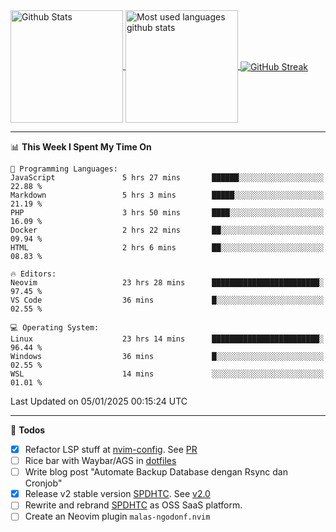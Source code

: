 <a href="https://github.com/anuraghazra/github-readme-stats">
  <img 
        height=180
        align="center" 
        src="https://github-readme-stats.vercel.app/api?username=rizkyilhampra&rank_icon=github&show_icons=true&theme=catppuccin_mocha&hide_border=true&include_all_commits=true&count_private=true&card_width=270" 
        alt="Github Stats" 
    />
</a>
<a href="https://github.com/anuraghazra/github-readme-stats">
  <img 
        height=180
        align="center" 
        src="https://github-readme-stats.vercel.app/api/top-langs/?username=rizkyilhampra&layout=compact&theme=catppuccin_mocha&hide_border=true&langs_count=8" 
        alt="Most used languages github stats" 
    />
</a>
<a href="https://git.io/streak-stats"><img src="https://streak-stats.demolab.com?user=rizkyilhampra&theme=catppuccin-mocha&hide_border=true" align="center" alt="GitHub Streak" /></a>

---

<!--START_SECTION:waka-->
📊 **This Week I Spent My Time On** 

```text
💬 Programming Languages: 
JavaScript               5 hrs 27 mins       ██████░░░░░░░░░░░░░░░░░░░   22.88 % 
Markdown                 5 hrs 3 mins        █████░░░░░░░░░░░░░░░░░░░░   21.19 % 
PHP                      3 hrs 50 mins       ████░░░░░░░░░░░░░░░░░░░░░   16.09 % 
Docker                   2 hrs 22 mins       ██░░░░░░░░░░░░░░░░░░░░░░░   09.94 % 
HTML                     2 hrs 6 mins        ██░░░░░░░░░░░░░░░░░░░░░░░   08.83 % 

🔥 Editors: 
Neovim                   23 hrs 28 mins      ████████████████████████░   97.45 % 
VS Code                  36 mins             █░░░░░░░░░░░░░░░░░░░░░░░░   02.55 % 

💻 Operating System: 
Linux                    23 hrs 14 mins      ████████████████████████░   96.44 % 
Windows                  36 mins             █░░░░░░░░░░░░░░░░░░░░░░░░   02.55 % 
WSL                      14 mins             ░░░░░░░░░░░░░░░░░░░░░░░░░   01.01 % 
```


 Last Updated on 05/01/2025 00:15:24 UTC
<!--END_SECTION:waka-->

---

📒 **Todos**
<br>
- [x] Refactor LSP stuff at [nvim-config](https://github.com/rizkyilhampra/nvim-config). See [PR](https://github.com/rizkyilhampra/nvim-config/pull/9)
- [ ] Rice bar with Waybar/AGS in [dotfiles](https://github.com/rizkyilhampra/dotfiles)
- [ ] Write blog post "Automate Backup Database dengan Rsync dan Cronjob"
- [x] Release v2 stable version [SPDHTC](https://github.com/rizkyilhampra/spdhtc). See [v2.0](https://github.com/rizkyilhampra/spdhtc/releases/tag/v2.0)
- [ ] Rewrite and rebrand [SPDHTC](https://github.com/rizkyilhampra/spdhtc) as OSS SaaS platform.
- [ ] Create an Neovim plugin `malas-ngodonf.nvim`
